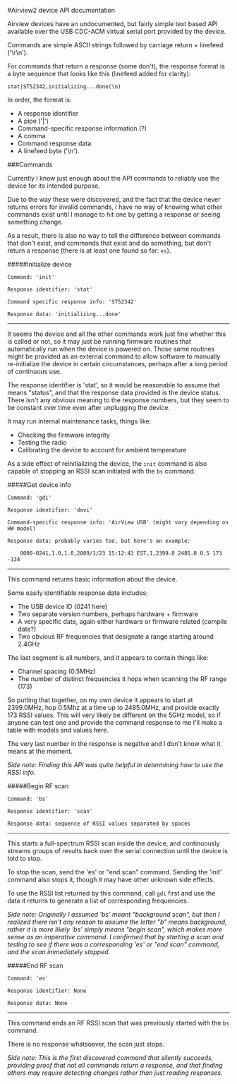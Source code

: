 #Airview2 device API documentation

Airview devices have an undocumented, but fairly simple text based API available 
over the USB CDC-ACM virtual serial port provided by the device.
            
Commands are simple ASCII strings followed by carriage return + linefeed ('\r\n').
            
For commands that return a response (some don't), the response format is a byte 
sequence that looks like this (linefeed added for clarity):
            
    stat|ST52342,initializing...done(\n)

In order, the format is:

* A response identifier
* A pipe ('|')
* Command-specific response information (?)
* A comma
* Command response data
* A linefeed byte ('\n').






###Commands

Currently I know just enough about the API commands to reliably use the device 
for its intended purpose. 

Due to the way these were discovered, and the fact that the device never returns 
errors for invalid commands, I have no way of knowing what other commands exist 
until I manage to hit one by getting a response or seeing something change.

As a result, there is also no way to tell the difference between commands that 
don't exist, and commands that exist and do something, but don't return a 
response (there is at least one found so far: `es`).




#####Initialize device 

    Command: 'init'
    
    Response identifier: 'stat'
        
    Command specific response info: 'ST52342'
        
    Response data: 'initializing...done'

------------------------------------------------------------

It seems the device and all the other commands work just fine whether this is
called or not, so it may just be running firmware routines that automatically 
run when the device is powered on. Those same routines might be provided as an 
external command to allow software to manually re-initialize the device in certain 
circumstances, perhaps after a long period of continuous use.
            
The response identifier is 'stat', so it would be reasonable to assume that 
means "status", and that the response data provided is the device status. There 
isn't any obvious meaning to the response numbers, but they seem to be constant 
over time even after unplugging the device.

It may run internal maintenance tasks, things like:

* Checking the firmware integrity
* Testing the radio
* Calibrating the device to account for ambient temperature

As a side effect of reinitializing the device, the `init` command is also capable 
of stopping an RSSI scan initiated with the `bs` command.


        
        
#####Get device info

    Command: 'gdi'

    Response identifier: 'devi'

    Command-specific response info: 'AirView USB' (might vary depending on HW model)

    Response data: probably varies too, but here's an example:

        0000-0241,1.0,1.0,2009/1/23 15:12:43 EST,1,2399.0 2485.0 0.5 173 -134
    
------------------------------------------------------------
        
This command returns basic information about the device. 
        
Some easily identifiable response data includes: 
        
* The USB device ID (0241 here)
* Two separate version numbers, perhaps hardware + firmware
* A very specific date, again either hardware or firmware related (compile date?)
* Two obvious RF frequencies that designate a range starting around 2.4GHz

The last segment is all numbers, and it appears to contain things like:

* Channel spacing (0.5MHz)
* The number of distinct frequencies it hops when scanning the RF range (173)

So putting that together, on my own device it appears to start at 2399.0MHz, 
hop 0.5Mhz at a time up to 2485.0MHz, and provide exactly 173 RSSI values. This
will very likely be different on the 5GHz model, so if anyone can test one and
provide the command response to me I'll make a table with models and values here.

The very last number in the response is negative and I don't know what it means 
at the moment.

*Side note: Finding this API was quite helpful in determining how to use the RSSI info.*





#####Begin RF scan

    Command: 'bs'

    Response identifier: 'scan'

    Response data: sequence of RSSI values separated by spaces

------------------------------------------------------------
            
This starts a full-spectrum RSSI scan inside the device, and continuously streams 
groups of results back over the serial connection until the device is told to
stop. 

To stop the scan, send the 'es' or "end scan" command. Sending the 'init' command 
also stops it, though it may have other unknown side effects.

To use the RSSI list returned by this command, call `gdi` first and use the data
it returns to generate a list of corresponding frequencies.

*Side note: Originally I assumed 'bs' meant "background scan", but then I realized 
there isn't any reason to assume the letter "b" means background, rather it is 
more likely 'bs' simply means "begin scan", which makes more sense as an imperative
command. I confirmed that by starting a scan and testing to see if there was a 
corresponding 'es' or "end scan" command, and the scan immediately stopped.*





#####End RF scan

    Command: 'es'

    Response identifier: None

    Response data: None

------------------------------------------------------------
            
This command ends an RF RSSI scan that was previously started with the `bs` command.

There is no response whatsoever, the scan just stops.

*Side note: This is the first discovered command that silently succeeds, providing 
proof that not all commands return a response, and that finding others may require
detecting changes rather than just reading responses.*

